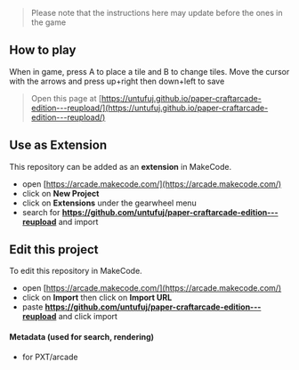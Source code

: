 > Please note that the instructions here may update before the ones in the game
## How to play
When in game, press A to place a tile and B to change tiles. Move the cursor with the arrows and press up+right then down+left to save


> Open this page at [https://untufuj.github.io/paper-craftarcade-edition---reupload/](https://untufuj.github.io/paper-craftarcade-edition---reupload/)

## Use as Extension

This repository can be added as an **extension** in MakeCode.

* open [https://arcade.makecode.com/](https://arcade.makecode.com/)
* click on **New Project**
* click on **Extensions** under the gearwheel menu
* search for **https://github.com/untufuj/paper-craftarcade-edition---reupload** and import

## Edit this project

To edit this repository in MakeCode.

* open [https://arcade.makecode.com/](https://arcade.makecode.com/)
* click on **Import** then click on **Import URL**
* paste **https://github.com/untufuj/paper-craftarcade-edition---reupload** and click import

#### Metadata (used for search, rendering)

* for PXT/arcade
<script src="https://makecode.com/gh-pages-embed.js"></script><script>makeCodeRender("{{ site.makecode.home_url }}", "{{ site.github.owner_name }}/{{ site.github.repository_name }}");</script>
